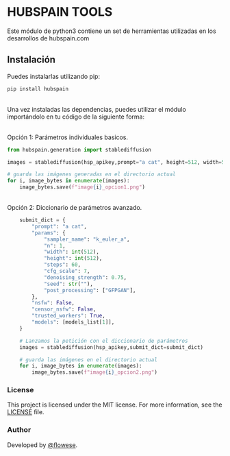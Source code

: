 # HUBSPAIN TOOLS

Este módulo de python3 contiene un set de herramientas utilizadas en los desarrollos de hubspain.com

## Instalación

Puedes instalarlas utilizando pip:
<br>
```bash
pip install hubspain

```

<br>
Una vez instaladas las dependencias, puedes utilizar el módulo importándolo en tu código de la siguiente forma:<br>
<br>


Opción 1: Parámetros individuales basicos.

```python
from hubspain.generation import stablediffusion

images = stablediffusion(hsp_apikey,prompt="a cat", height=512, width=512, steps=60, cfg_scale=7, seed="2")

# guarda las imágenes generadas en el directorio actual
for i, image_bytes in enumerate(images):
    image_bytes.save(f"image{i}_opcion1.png")

```
<br>
Opción 2: Diccionario de parámetros avanzado.

```python
    submit_dict = {
        "prompt": "a cat",
        "params": {
            "sampler_name": "k_euler_a",
            "n": 1,
            "width": int(512),
            "height": int(512),
            "steps": 60,
            "cfg_scale": 7,
            "denoising_strength": 0.75,
            "seed": str(""),
            "post_processing": ["GFPGAN"],
        },
        "nsfw": False,
        "censor_nsfw": False,
        "trusted_workers": True,
        "models": [models_list[1]],
    }

    # Lanzamos la petición con el diccionario de parámetros
    images = stablediffusion(hsp_apikey,submit_dict=submit_dict)

    # guarda las imágenes en el directorio actual
    for i, image_bytes in enumerate(images):
        image_bytes.save(f"image{i}_opcion2.png")
```

### License
This project is licensed under the MIT license. For more information, see the [LICENSE]('https://github.com/flowese/hubspain-tools/blob/main/README.md') file.
<br>

### Author
Developed by [@flowese]('https://github.com/flowese').
